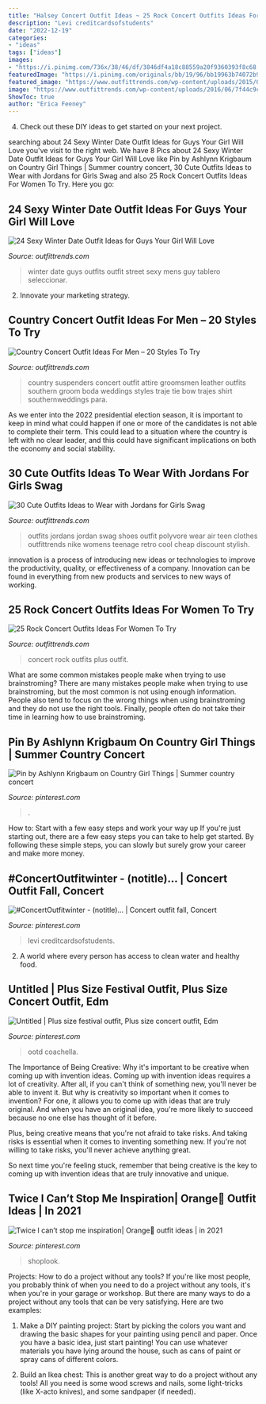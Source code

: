 ```yaml
---
title: "Halsey Concert Outfit Ideas ~ 25 Rock Concert Outfits Ideas For Women To Try"
description: "Levi creditcardsofstudents"
date: "2022-12-19"
categories:
- "ideas"
tags: ["ideas"]
images:
- "https://i.pinimg.com/736x/38/46/df/3846df4a18c88559a20f9360393f8c68.jpg"
featuredImage: "https://i.pinimg.com/originals/bb/19/96/bb19963b74072b9be4cb66f9c4139eb1.jpg"
featured_image: "https://www.outfittrends.com/wp-content/uploads/2015/03/polyvore-girls-jordan-outfits.jpg"
image: "https://www.outfittrends.com/wp-content/uploads/2016/06/7f44c9c67c351b7bc622045f8aea79af.jpg"
ShowToc: true
author: "Erica Feeney"
---
```



4. Check out these DIY ideas to get started on your next project.

	

		
searching about 24 Sexy Winter Date Outfit Ideas for Guys Your Girl Will Love you've visit to the right web. We have 8 Pics about 24 Sexy Winter Date Outfit Ideas for Guys Your Girl Will Love like Pin by Ashlynn Krigbaum on Country Girl Things | Summer country concert, 30 Cute Outfits Ideas to Wear with Jordans for Girls Swag and also 25 Rock Concert Outfits Ideas For Women To Try. Here you go:
		
    
## 24 Sexy Winter Date Outfit Ideas For Guys Your Girl Will Love

<img loading=lazy src="http://www.outfittrends.com/wp-content/uploads/2015/06/d6.jpg" onerror="this.onerror=null;this.src='https://tse3.mm.bing.net/th?id=OIP.Pcbo5a8ETYjkaBWx3d3YrwHaLH&amp;pid=15.1';" alt="24 Sexy Winter Date Outfit Ideas for Guys Your Girl Will Love">

_Source: outfittrends.com_

>winter date guys outfits outfit street sexy mens guy tablero seleccionar. 

	

2. Innovate your marketing strategy.

    
## Country Concert Outfit Ideas For Men – 20 Styles To Try

<img loading=lazy src="https://www.outfittrends.com/wp-content/uploads/2016/06/7f44c9c67c351b7bc622045f8aea79af.jpg" onerror="this.onerror=null;this.src='https://tse1.mm.bing.net/th?id=OIP.FIF-q0mQUOXA8oX6F-nJQAAAAA&amp;pid=15.1';" alt="Country Concert Outfit Ideas For Men – 20 Styles To Try">

_Source: outfittrends.com_

>country suspenders concert outfit attire groomsmen leather outfits southern groom boda weddings styles traje tie bow trajes shirt southernweddings para. 

	

As we enter into the 2022 presidential election season, it is important to keep in mind what could happen if one or more of the candidates is not able to complete their term. This could lead to a situation where the country is left with no clear leader, and this could have significant implications on both the economy and social stability.

    
## 30 Cute Outfits Ideas To Wear With Jordans For Girls Swag

<img loading=lazy src="https://www.outfittrends.com/wp-content/uploads/2015/03/polyvore-girls-jordan-outfits.jpg" onerror="this.onerror=null;this.src='https://tse4.mm.bing.net/th?id=OIP.UQCrEU1Mx33__THmz11lzgHaJx&amp;pid=15.1';" alt="30 Cute Outfits Ideas to Wear with Jordans for Girls Swag">

_Source: outfittrends.com_

>outfits jordans jordan swag shoes outfit polyvore wear air teen clothes outfittrends nike womens teenage retro cool cheap discount stylish. 

	

innovation is a process of introducing new ideas or technologies to improve the productivity, quality, or effectiveness of a company. Innovation can be found in everything from new products and services to new ways of working. 

    
## 25 Rock Concert Outfits Ideas For Women To Try

<img loading=lazy src="https://www.outfittrends.com/wp-content/uploads/2018/05/plus-size-outfit.jpg" onerror="this.onerror=null;this.src='https://tse1.mm.bing.net/th?id=OIP.HUi7kPp613Z1W2oc4kMfUgAAAA&amp;pid=15.1';" alt="25 Rock Concert Outfits Ideas For Women To Try">

_Source: outfittrends.com_

>concert rock outfits plus outfit. 

	

What are some common mistakes people make when trying to use brainstroming?
There are many mistakes people make when trying to use brainstroming, but the most common is not using enough information. People also tend to focus on the wrong things when using brainstroming and they do not use the right tools. Finally, people often do not take their time in learning how to use brainstroming.

    
## Pin By Ashlynn Krigbaum On Country Girl Things | Summer Country Concert

<img loading=lazy src="https://i.pinimg.com/736x/38/46/df/3846df4a18c88559a20f9360393f8c68.jpg" onerror="this.onerror=null;this.src='https://tse3.mm.bing.net/th?id=OIP.kgR9nbQS_8iC-Pd6bb3nVwHaKN&amp;pid=15.1';" alt="Pin by Ashlynn Krigbaum on Country Girl Things | Summer country concert">

_Source: pinterest.com_

>. 

	

How to: Start with a few easy steps and work your way up
If you're just starting out, there are a few easy steps you can take to help get started. By following these simple steps, you can slowly but surely grow your career and make more money.

    
## #ConcertOutfitwinter - (notitle)... | Concert Outfit Fall, Concert

<img loading=lazy src="https://i.pinimg.com/originals/bb/19/96/bb19963b74072b9be4cb66f9c4139eb1.jpg" onerror="this.onerror=null;this.src='https://tse2.mm.bing.net/th?id=OIP.Dq8FZkmaorgVx9ztNmKLlwHaJ3&amp;pid=15.1';" alt="#ConcertOutfitwinter - (notitle)... | Concert outfit fall, Concert">

_Source: pinterest.com_

>levi creditcardsofstudents. 

	

2. A world where every person has access to clean water and healthy food. 

    
## Untitled | Plus Size Festival Outfit, Plus Size Concert Outfit, Edm

<img loading=lazy src="https://i.pinimg.com/736x/29/f6/41/29f641160de15c2e6109647445a4591f.jpg" onerror="this.onerror=null;this.src='https://tse1.mm.bing.net/th?id=OIP.p_CQx4TeVdeD5kAtz97z1QHaK0&amp;pid=15.1';" alt="Untitled | Plus size festival outfit, Plus size concert outfit, Edm">

_Source: pinterest.com_

>ootd coachella. 

	

The Importance of Being Creative: Why it's important to be creative when coming up with invention ideas.
Coming up with invention ideas requires a lot of creativity. After all, if you can't think of something new, you'll never be able to invent it.
But why is creativity so important when it comes to invention? For one, it allows you to come up with ideas that are truly original. And when you have an original idea, you're more likely to succeed because no one else has thought of it before.

Plus, being creative means that you're not afraid to take risks. And taking risks is essential when it comes to inventing something new. If you're not willing to take risks, you'll never achieve anything great.

So next time you're feeling stuck, remember that being creative is the key to coming up with invention ideas that are truly innovative and unique.

    
## Twice I Can’t Stop Me Inspiration| Orange🧡 Outfit Ideas | In 2021

<img loading=lazy src="https://i.pinimg.com/736x/4c/89/5c/4c895c2733e52045a9c331b07806adff.jpg" onerror="this.onerror=null;this.src='https://tse1.mm.bing.net/th?id=OIP.aVxIMRF1idTfSWyUzhvgqAHaLN&amp;pid=15.1';" alt="Twice I can’t stop me inspiration| Orange🧡 outfit ideas | in 2021">

_Source: pinterest.com_

>shoplook. 

	

Projects: How to do a project without any tools?
If you're like most people, you probably think of when you need to do a project without any tools, it's when you're in your garage or workshop. But there are many ways to do a project without any tools that can be very satisfying. Here are two examples: 
1. Make a DIY painting project: Start by picking the colors you want and drawing the basic shapes for your painting using pencil and paper. Once you have a basic idea, just start painting! You can use whatever materials you have lying around the house, such as cans of paint or spray cans of different colors. 

2. Build an Ikea chest: This is another great way to do a project without any tools! All you need is some wood screws and nails, some light-tricks (like X-acto knives), and some sandpaper (if needed).


